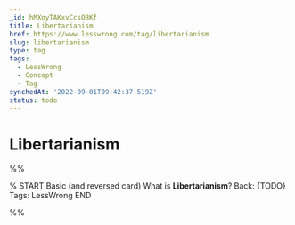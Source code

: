 ```yaml
---
_id: hMXoyTAKxvCcsQBKf
title: Libertarianism
href: https://www.lesswrong.com/tag/libertarianism
slug: libertarianism
type: tag
tags:
  - LessWrong
  - Concept
  - Tag
synchedAt: '2022-09-01T09:42:37.519Z'
status: todo
---
```


# Libertarianism


%%

% START
Basic (and reversed card)
What is **Libertarianism**?
Back: {TODO}
Tags: LessWrong
END
<!--ID: 1663156994450-->


%%
	
